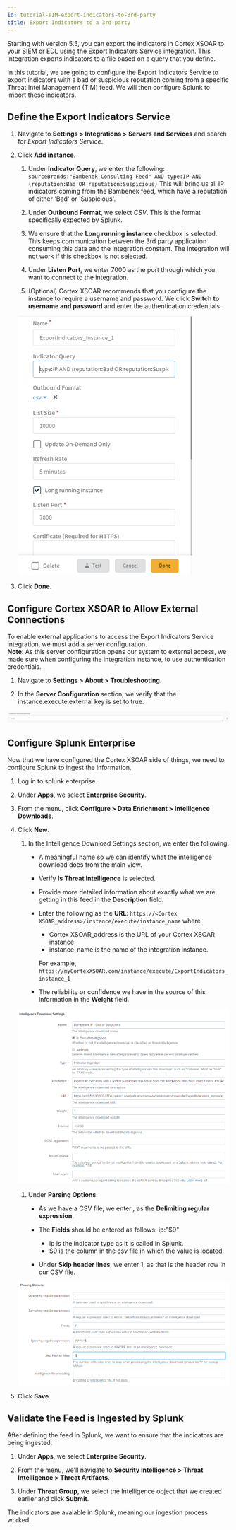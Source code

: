 ```yaml
---
id: tutorial-TIM-export-indicators-to-3rd-party
title: Export Indicators to a 3rd-party
---
```

Starting with version 5.5, you can export the indicators in Cortex XSOAR to your SIEM or EDL using the Export Indicators Service integration. This integration exports indicators to a file based on a query that you define. 

In this tutorial, we are going to configure the Export Indicators Service to export indicators with a bad or suspicious reputation coming from a specific Threat Intel Management (TIM) feed. We will then configure Splunk to import these indicators.

## Define the Export Indicators Service

1. Navigate to **Settings > Integrations > Servers and Services** and search for *Export Indicators Service*.

1. Click **Add instance**.

	1. Under **Indicator Query**, we enter the following:
		`sourceBrands:"Bambenek Consulting Feed" AND type:IP AND (reputation:Bad OR reputation:Suspicious)`
		This will bring us all IP indicators coming from the Bambenek feed, which have a reputation of either 'Bad' or 'Suspicious'.

	1. Under **Outbound Format**, we select *CSV*. This is the format specifically expected by Splunk.

	1. We ensure that the **Long running instance** checkbox is selected. This keeps communication between the 3rd party application consuming this data and the integration constant. The integration will not work if this checkbox is not selected.

	1. Under **Listen Port**, we enter 7000 as the port through which you want to connect to the integration. 

	1. (Optional) Cortex XSOAR recommends that you configure the instance to require a username and password. We click **Switch to username and password** and enter the authentication credentials.

	![Configure Export Indicator Service](../doc_imgs/tutorials/tutorial-playbook-export-to-splunk/configure_export-indicator-service.png)

1. Click **Done**. 

## Configure Cortex XSOAR to Allow External Connections

To enable external applications to access the Export Indicators Service integration, we must add a server configuration. <br/> **Note**: As this server configuration opens our system to external access, we made sure when configuring the integration instance, to use authentication credentials.

1. Navigate to **Settings > About > Troubleshooting**.

1. In the **Server Configuration** section, we verify that the instance.execute.external key is set to true. 

![Add Server Configuration](../doc_imgs/tutorials/tutorial-playbook-export-to-splunk/add_server-configuration.png)


## Configure Splunk Enterprise

Now that we have configured the Cortex XSOAR side of things, we need to configure Splunk to ingest the information.

1. Log in to splunk enterprise.

1. Under **Apps**, we select **Enterprise Security**.

1. From the menu, click **Configure > Data Enrichment > Intelligence Downloads**.

1. Click **New**. 

	1. In the Intelligence Download Settings section, we enter the following:

		* A meaningful name so we can identify what the intelligence download does from the main view.

		* Verify **Is Threat Intelligence** is selected.

		* Provide more detailed information about exactly what we are getting in this feed in the **Description** field.

		* Enter the following as the **URL**:
		`https://<Cortex XSOAR_address>/instance/execute/instance_name`
	 		where 
	 		* Cortex XSOAR_address is the URL of your Cortex XSOAR instance 
	 		* instance_name is the name of the integration instance.

	 		For example, `https://myCortexXSOAR.com/instance/execute/ExportIndicators_instance_1`

	 	* The reliability or confidence we have in the source of this information in the **Weight** field.

	 ![Intelligence Download Settings](../doc_imgs/tutorials/tutorial-playbook-export-to-splunk/splunk_intelligence-download-settings.png)

	 1. Under **Parsing Options**:

	 	* As we have a CSV file, we enter *,* as the **Delimiting regular expression**. 

	 	* The **Fields** should be entered as follows:
	 		ip:"$9"

	 		* ip is the indicator type as it is called in Splunk.
	 		* $9 is the column in the csv file in which the value is located.

	 	* Under **Skip header lines**, we enter 1, as that is the header row in our CSV file.

	 ![Intelligence Download Settings](../doc_imgs/tutorials/tutorial-playbook-export-to-splunk/splunk_parsing-options.png)

1. Click **Save**.

## Validate the Feed is Ingested by Splunk

After defining the feed in Splunk, we want to ensure that the indicators are being ingested.

1. Under **Apps**, we select **Enterprise Security**.

1. From the menu, we'll navigate to **Security Intelligence > Threat Intelligence > Threat Artifacts**.

1. Under **Threat Group**, we select the Intelligence object that we created earlier and click **Submit**.

The indicators are avaiable in Splunk, meaning our ingestion process worked. 
